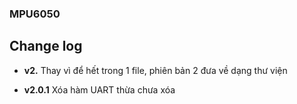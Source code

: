 ### MPU6050

## Change log

- **v2.** Thay vì để hết trong 1 file, phiên bản 2 đưa về dạng thư viện

- **v2.0.1** Xóa hàm UART thừa chưa xóa 

